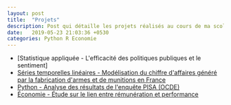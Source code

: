 ```yaml
---
layout: post
title:  "Projets"
description: Post qui détaille les projets réalisés au cours de ma scolarité.
date:   2019-05-23 21:03:36 +0530
categories: Python R Economie
---
```

* [Statistique appliquée - L'efficacité des politiques publiques et le sentiment]
* [Séries temporelles linéaires - Modélisation du chiffre d'affaires généré par la fabrication d'armes et de munitions en France](https://pierre-alexandre-aranega.github.io/documents/stl-arima-armement.pdf)
* [Python - Analyse des résultats de l'enquête PISA (OCDE)](https://nbviewer.jupyter.org/github/pierre-alexandre-aranega/data-analysis-PISA/blob/master/PISA.ipynb)
* [Économie - Étude sur le lien entre rémunération et performance](https://pierre-alexandre-aranega.github.io/documents/wages-and-performance.pdf)
